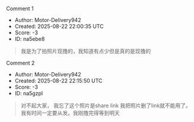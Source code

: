 Comment 1

- Author: Motor-Delivery942
- Created: 2025-08-22 22:00:35 UTC
- Score: -3
- ID: na5ebe8

> 我是为了拍照片现撸的，我知道有点少但是真的是现撸的

Comment 2

- Author: Motor-Delivery942
- Created: 2025-08-22 22:15:50 UTC
- Score: -3
- ID: na5gzpl

> 对不起大家， 我忘了这个照片是share link 我把照片删了link就不能用了。 我有时间一定要从发。我刚撸完得等到明天
